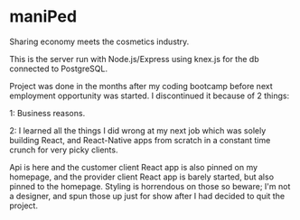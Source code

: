 # maniPed

Sharing economy meets the cosmetics industry.

This is the server run with Node.js/Express using knex.js for the db connected to PostgreSQL.  

Project was done in the months after my coding bootcamp before next employment opportunity was started.  I discontinued it because of 2 things:

  1: Business reasons.
  
  2: I learned all the things I did wrong at my next job which was solely building React, and React-Native apps from scratch in a constant     time crunch for very picky clients.  
  
 Api is here and the customer client React app is also pinned on my homepage, and the provider client React app is barely started, but also pinned to the homepage.  Styling is horrendous on those so beware; I'm not a designer, and spun those up just for show after I had decided to quit the project. 
